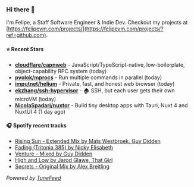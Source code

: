 ### Hi there 👋

I'm Felipe, a Staff Software Engineer & Indie Dev. Checkout my projects at [https://felipevm.com/projects/](https://felipevm.com/projects/?ref=github.com).

#### ⭐ Recent Stars
- **[cloudflare/capnweb](https://github.com/cloudflare/capnweb)** - JavaScript/TypeScript-native, low-boilerplate, object-capability RPC system (today)
- **[pvolok/mprocs](https://github.com/pvolok/mprocs)** - Run multiple commands in parallel (today)
- **[imputnet/helium](https://github.com/imputnet/helium)** - Private, fast, and honest web browser (today)
- **[ekzhang/ssh-hypervisor](https://github.com/ekzhang/ssh-hypervisor)** - 🏠 SSH, but each user gets their own microVM (today)
- **[NicolaSpadari/nuxtor](https://github.com/NicolaSpadari/nuxtor)** - Build tiny desktop apps with Tauri, Nuxt 4 and NuxtUI 4 (1 day ago)

#### 🎧 Spotify recent tracks
- [Rising Sun - Extended Mix by Mats Westbroek, Guy Didden](https://open.spotify.com/track/6YRrNfQkMNErbMcuwX4s7W)
- [Fading (Tritonia 385) by Nicky Elisabeth](https://open.spotify.com/track/4HzC0yAUUj3SYHfiJfEOCW)
- [Venture - Mixed by Guy Didden](https://open.spotify.com/track/4C2qMfG8jHFCwFnOGTyA11)
- [High and Low by Jarod Glawe, That Girl](https://open.spotify.com/track/0GgQoTgs1Vf6N1q7NBtlS0)
- [Secrets - Original Mix by Alex Breitling](https://open.spotify.com/track/27h1L8hwJADjPwpEFPy2dt)

_Powered by [TuneFeed](https://tunefeed.app?ref=github.com)_
